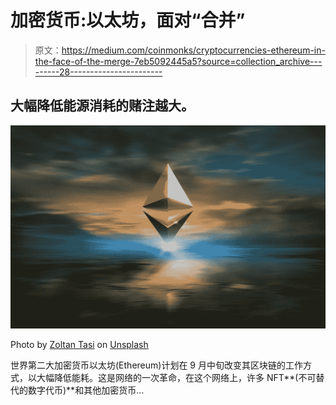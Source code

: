 # 加密货币:以太坊，面对“合并”

> 原文：<https://medium.com/coinmonks/cryptocurrencies-ethereum-in-the-face-of-the-merge-7eb5092445a5?source=collection_archive---------28----------------------->

## 大幅降低能源消耗的赌注越大。

![](img/30af53f0dc8dbd57938453a7df54e232.png)

Photo by [Zoltan Tasi](https://unsplash.com/@zoltantasi?utm_source=medium&utm_medium=referral) on [Unsplash](https://unsplash.com?utm_source=medium&utm_medium=referral)

世界第二大加密货币以太坊(Ethereum)计划在 9 月中旬改变其区块链的工作方式，以大幅降低能耗。这是网络的一次革命，在这个网络上，许多 NFT**(不可替代的数字代币)**和其他加密货币…